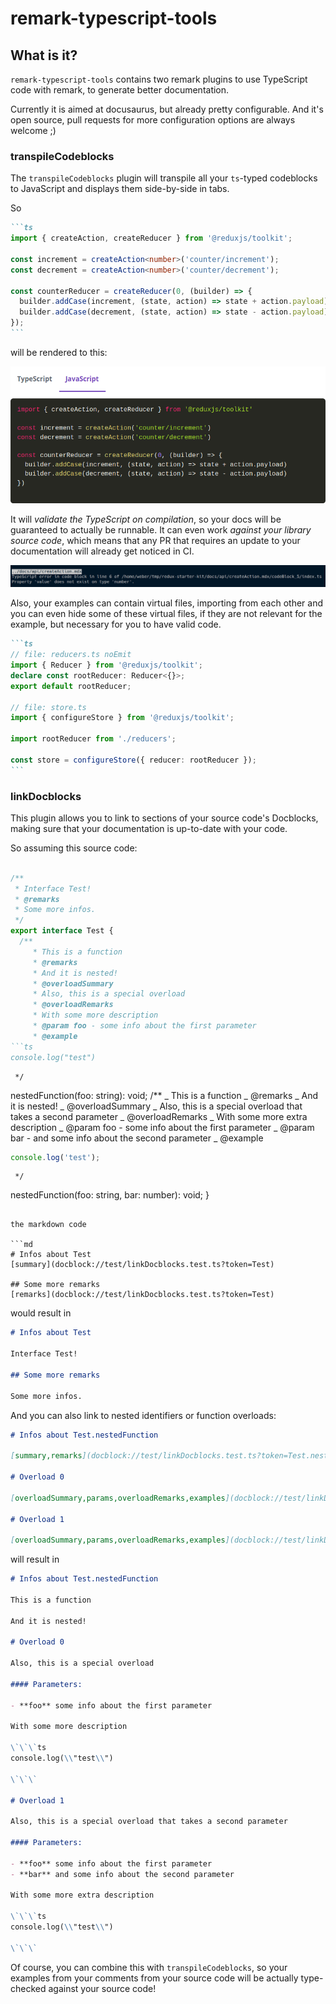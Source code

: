# remark-typescript-tools

## What is it?

`remark-typescript-tools` contains two remark plugins to use TypeScript code with remark, to generate better documentation.

Currently it is aimed at docusaurus, but already pretty configurable. And it's open source, pull requests for more configuration options are always welcome ;)

### transpileCodeblocks

The `transpileCodeblocks` plugin will transpile all your `ts`-typed codeblocks to JavaScript and displays them side-by-side in tabs.

So

````md
```ts
import { createAction, createReducer } from '@reduxjs/toolkit';

const increment = createAction<number>('counter/increment');
const decrement = createAction<number>('counter/decrement');

const counterReducer = createReducer(0, (builder) => {
  builder.addCase(increment, (state, action) => state + action.payload);
  builder.addCase(decrement, (state, action) => state - action.payload);
});
```
````

will be rendered to this:

![an animations of tabs switching from TypeScript to JavaScript and back](./assets/tabs.gif)

It will _validate the TypeScript on compilation_, so your docs will be guaranteed to actually be runnable.
It can even work _against your library source code_, which means that any PR that requires an update to your documentation will already get noticed in CI.

![an image of a compilation error](./assets/compileError.png)

Also, your examples can contain virtual files, importing from each other and you can even hide some of these virtual files, if they are not relevant for the example, but necessary for you to have valid code.

````md
```ts
// file: reducers.ts noEmit
import { Reducer } from '@reduxjs/toolkit';
declare const rootReducer: Reducer<{}>;
export default rootReducer;

// file: store.ts
import { configureStore } from '@reduxjs/toolkit';

import rootReducer from './reducers';

const store = configureStore({ reducer: rootReducer });
```
````

### linkDocblocks

This plugin allows you to link to sections of your source code's Docblocks, making sure that your documentation is up-to-date with your code.

So assuming this source code:

````ts

/**
 * Interface Test!
 * @remarks
 * Some more infos.
 */
export interface Test {
  /**
     * This is a function
     * @remarks
     * And it is nested!
     * @overloadSummary
     * Also, this is a special overload
     * @overloadRemarks
     * With some more description
     * @param foo - some info about the first parameter
     * @example
```ts
console.log("test")
````

     */

nestedFunction(foo: string): void;
/\*\*
_ This is a function
_ @remarks
_ And it is nested!
_ @overloadSummary
_ Also, this is a special overload that takes a second parameter
_ @overloadRemarks
_ With some more extra description
_ @param foo - some info about the first parameter
_ @param bar - and some info about the second parameter
_ @example

```ts
console.log('test');
```

     */

nestedFunction(foo: string, bar: number): void;
}

````

the markdown code

```md
# Infos about Test
[summary](docblock://test/linkDocblocks.test.ts?token=Test)

## Some more remarks
[remarks](docblock://test/linkDocblocks.test.ts?token=Test)
````

would result in

```md
# Infos about Test

Interface Test!

## Some more remarks

Some more infos.
```

And you can also link to nested identifiers or function overloads:

```md
# Infos about Test.nestedFunction

[summary,remarks](docblock://test/linkDocblocks.test.ts?token=Test.nestedFunction)

# Overload 0

[overloadSummary,params,overloadRemarks,examples](docblock://test/linkDocblocks.test.ts?token=Test.nestedFunction&overload=0)

# Overload 1

[overloadSummary,params,overloadRemarks,examples](docblock://test/linkDocblocks.test.ts?token=Test.nestedFunction&overload=1)
```

will result in

```md
# Infos about Test.nestedFunction

This is a function

And it is nested!

# Overload 0

Also, this is a special overload

#### Parameters:

- **foo** some info about the first parameter

With some more description

\`\`\`ts
console.log(\\"test\\")

\`\`\`

# Overload 1

Also, this is a special overload that takes a second parameter

#### Parameters:

- **foo** some info about the first parameter
- **bar** and some info about the second parameter

With some more extra description

\`\`\`ts
console.log(\\"test\\")

\`\`\`
```

Of course, you can combine this with `transpileCodeblocks`, so your examples from your comments from your source code will be actually type-checked against your source code!
